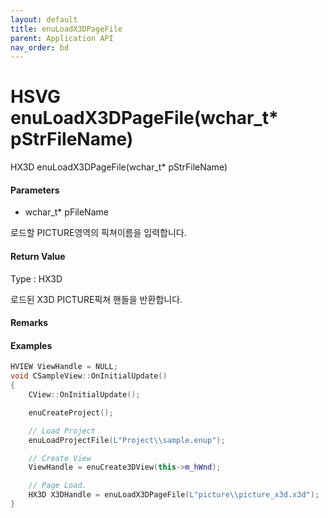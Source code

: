 ```yaml
---
layout: default
title: enuLoadX3DPageFile
parent: Application API
nav_order: bd
---
```

# HSVG enuLoadX3DPageFile\(wchar\_t\* pStrFileName\)

HX3D enuLoadX3DPageFile\(wchar\_t\* pStrFileName\)

#### Parameters

* wchar\_t\* pFileName

로드할 PICTURE영역의 픽쳐이름을 입력합니다.

#### Return Value

Type : HX3D

로드된 X3D PICTURE픽쳐 핸들을 반환합니다.

#### Remarks

#### Examples

```cpp
HVIEW ViewHandle = NULL; 
void CSampleView::OnInitialUpdate() 
{ 
    CView::OnInitialUpdate(); 

    enuCreateProject(); 

    // Load Project
    enuLoadProjectFile(L"Project\\sample.enup"); 

    // Create View
    ViewHandle = enuCreate3DView(this->m_hWnd); 

    // Page Load. 
    HX3D X3DHandle = enuLoadX3DPageFile(L"picture\\picture_x3d.x3d");
}
```



